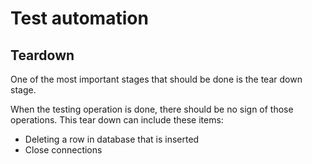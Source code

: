 # Test automation

## Teardown 

One of the most important stages that should be done is the tear down stage. 

When the testing operation is done, there should be no sign of those operations. This tear down can include these items: 

- Deleting a row in database that is inserted
- Close connections